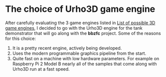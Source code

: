 # The choice of Urho3D game engine

After carefully evaluating the 3 game engines listed in [List of possible 3D game engines](possible_3d_game_engines.md),
I decided to go with the Urho3D engine for the tank demonstrator that will go along with the **bbzfc** project. Some
of the reasons for this choice:

1. It is a pretty recent engine, actively being developed.
2. Uses the modern programmable graphics pipeline from the start.
3. Quite fast on a machine with low hardware parameters. For example on Raspberry Pi 2 Model B nearly all of the samples
that come along with Urho3D run at a fast speed.

